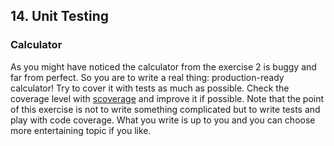 ## 14. Unit Testing

### Calculator

As you might have noticed the calculator from the exercise 2 is buggy and far from perfect. So you are to write a real thing: production-ready calculator! Try to cover it with tests as much as possible. Check the coverage level with [scoverage](https://github.com/scoverage/sbt-scoverage) and improve it if possible. Note that the point of this exercise is not to write something complicated but to write tests and play with code coverage. What you write is up to you and you can choose more entertaining topic if you like.